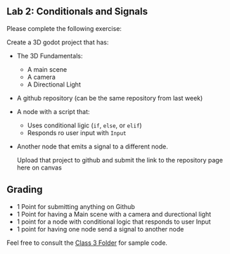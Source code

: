 ## Lab 2: Conditionals and Signals

Please complete the following exercise:

Create a 3D godot project that has:
  - The 3D Fundamentals:
    - A main scene
    - A camera
    - A Directional Light
  - A github repository (can be the same repository from last week)
  - A node with a script that:
    - Uses conditional ligic (`if`, `else`, or `elif`)
    - Responds ro user input with `Input`
  - Another node that emits a signal to a different node.

    Upload that project to github and submit the link to the repository page here on canvas

## Grading
- 1 Point for submitting anything on Github
- 1 Point for having a Main scene with a camera and durectional light
- 1 point for a node with conditional logic that responds to user Input
- 1 point for having one node send a signal to another node

Feel free to consult the [Class 3 Folder](https://github.com/bezark/SVA-DesignMedia-Spring-2024/tree/main/Sessions/Class%203) for sample code.
